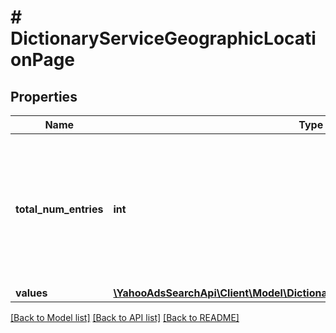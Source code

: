 # # DictionaryServiceGeographicLocationPage

## Properties

Name | Type | Description | Notes
------------ | ------------- | ------------- | -------------
**total_num_entries** | **int** | &lt;ja&gt;取得全件数(ページ毎ではなく全件)です。&lt;/ja&gt;&lt;br&gt;&lt;en&gt;Total number of entries. (Sum total,  Not per page)&lt;/en&gt; | [optional] 
**values** | [**\YahooAdsSearchApi\Client\Model\DictionaryServiceGeographicLocationValue[]**](DictionaryServiceGeographicLocationValue.md) |  | [optional] 

[[Back to Model list]](../../README.md#documentation-for-models) [[Back to API list]](../../README.md#documentation-for-api-endpoints) [[Back to README]](../../README.md)



